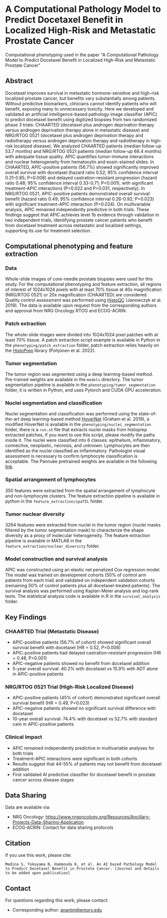 # A Computational Pathology Model to Predict Docetaxel Benefit in Localized High-Risk and Metastatic Prostate Cancer

Computational phenotyping used in the paper "A Computational Pathology Model to Predict Docetaxel Benefit in Localized High-Risk and Metastatic Prostate Cancer"

## Abstract

Docetaxel improves survival in metastatic hormone-sensitive and high-risk localized prostate cancer, but benefits vary substantially among patients. Without predictive biomarkers, clinicians cannot identify patients who will benefit, exposing many to unnecessary toxicity. Here we developed and validated an artificial intelligence-based pathology image classifier (APIC) to predict docetaxel benefit using digitized biopsies from two randomized phase 3 trials: CHAARTED (docetaxel plus androgen deprivation therapy versus androgen deprivation therapy alone in metastatic disease) and NRG/RTOG 0521 (docetaxel plus androgen deprivation therapy and radiotherapy versus androgen deprivation therapy and radiotherapy in high-risk localized disease). We analyzed CHAARTED patients (median follow-up 53.7 months) and NRG/RTOG 0521 patients (median follow-up 68.4 months) with adequate tissue quality. APIC quantifies tumor-immune interactions and nuclear heterogeneity from hematoxylin and eosin-stained slides. In CHAARTED, APIC-positive patients (56.7%) showed significantly improved overall survival with docetaxel (hazard ratio 0.52; 95% confidence interval 0.31-0.85; P=0.008) and delayed castration-resistant progression (hazard ratio 0.48; 95% confidence interval 0.33-0.71; P<0.001), with significant treatment-APIC interactions (P=0.022 and P=0.031, respectively). In NRG/RTOG 0521, APIC-positive patients demonstrated overall survival benefit (hazard ratio 0.49; 95% confidence interval 0.26-0.92; P=0.023) with significant treatment-APIC interaction (P=0.024). On multivariable analysis, APIC remained independently predictive in both trials. These findings suggest that APIC achieves level 1b evidence through validation in two independent trials, identifying prostate cancer patients who benefit from docetaxel treatment across metastatic and localized settings, supporting its use for treatment selection.

## Computational phenotyping and feature extraction

### Data

Whole-slide images of core-needle prostate biopsies were used for this study. For the computational phenotyping and feature extraction, all regions of interest of 1024x1024 pixels with at least 70% tissue at 40x magnification (NRG/RTOG 0521) or 20x magnification (CHAARTED) are considered. Quality control assessment was performed using [HistoQC](https://github.com/choosehappy/HistoQC) (Janowczyk et al. 2019). The data is available upon request from the corresponding authors and approval from NRG Oncology RTOG and ECOG-ACRIN.

### Patch extraction

The whole-slide images were divided into 1024x1024 pixel patches with at least 70% tissue. A patch extraction script example is available in Python in the `phenotyping/patch_extraction` folder, patch extraction relies heavily on the [HistoPrep](https://github.com/jopo666/HistoPrep) library (Pohjonen et al. 2022).

### Tumor segmentation

The tumor region was segmented using a deep learning-based method. Pre-trained weights are available in the `models` directory. The tumor segmentation pipeline is available in the `phenotyping/tumor_segmentation` folder, it is written in Python, and uses Pytorch and CUDA GPU acceleration.

### Nuclei segmentation and classification

Nuclei segmentation and classification was performed using the state-of-the-art deep learning-based method [HoverNet](https://github.com/vqdang/hover_net) (Graham et al. 2019), a modified HoverNet is available in the `phenotyping/nuclei_segmentation` folder, there is a `run.sh` file that extracts nuclei masks from histoprep extracted patches, if you want to use this script, please modify the paths inside it. The nuclei were classified into 6 classes: epithelium, inflammatory, connective, neoplastic, necrosis, and unknown. Lymphocytes are then identified as the nuclei classified as inflammatory. Pathologist visual assessment is necessary to confirm lymphocyte classification is acceptable. The Pannuke pretrained weights are available in the following [link](https://drive.google.com/file/d/1SbSArI3KOOWHxRlxnjchO7_MbWzB4lNR/view?usp=sharing).

### Spatial arrangement of lymphocytes

350 features were extracted from the spatial arrangement of lymphocyte and non-lymphocyte clusters. The feature extraction pipeline is available in python in the `feature_extraction/spaTIL` folder.

### Tumor nuclear diversity

3264 features were extracted from nuclei in the tumor region (nuclei masks filtered by the tumor segmentation mask) to characterize the shape diversity as a proxy of molecular heterogeneity. The feature extraction pipeline is available in MATLAB in the `feature_extraction/nuclear_diversity` folder.

### Model construction and survival analysis

APIC was constructed using an elastic net penalized Cox regression model. The model was trained on development cohorts (50% of control arm patients from each trial) and validated on independent validation cohorts (remaining 50% of control patients plus all docetaxel-treated patients). The survival analysis was performed using Kaplan-Meier analysis and log-rank tests. The statistical analysis code is available in R in the `survival_analysis` folder.

## Key Findings

### CHAARTED Trial (Metastatic Disease)
- APIC-positive patients (56.7% of cohort) showed significant overall survival benefit with docetaxel (HR = 0.52, P=0.008)
- APIC-positive patients had delayed castration-resistant progression (HR = 0.48, P<0.001)
- APIC-negative patients showed no benefit from docetaxel addition
- 5-year overall survival: 40.2% with docetaxel vs 15.9% with ADT alone in APIC-positive patients

### NRG/RTOG 0521 Trial (High-Risk Localized Disease)
- APIC-positive patients (45% of cohort) demonstrated significant overall survival benefit (HR = 0.49, P=0.023)
- APIC-negative patients showed no significant survival difference with docetaxel
- 10-year overall survival: 74.4% with docetaxel vs 52.7% with standard care in APIC-positive patients

### Clinical Impact
- APIC remained independently predictive in multivariable analyses for both trials
- Treatment-APIC interactions were significant in both cohorts
- Results suggest that 44-55% of patients may not benefit from docetaxel addition
- First validated AI predictive classifier for docetaxel benefit in prostate cancer across disease stages

## Data Sharing

Data are available via:
- NRG Oncology: https://www.nrgoncology.org/Resources/Ancillary-Projects-Data-Sharing-Application
- ECOG-ACRIN: Contact for data sharing protocols

## Citation

If you use this work, please cite:
```
Medina S, Tokuyama N, Hammouda K, et al. An AI based Pathology Model to Predict Docetaxel Benefit in Prostate Cancer. [Journal and details to be added upon publication]
```

## Contact

For questions regarding this work, please contact:
- Corresponding author: anantm@emory.edu
